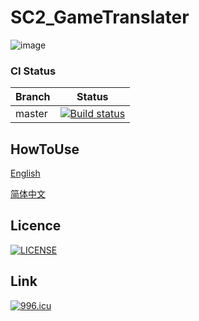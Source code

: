 SC2_GameTranslater
=====================
![image](https://github.com/Whimsyduke/SC2_GameTranslater/blob/master/HowtoUse/Image/Froggy&Catty_Logo.png)

### CI Status
| Branch | Status |
| ------ | ------- |
| master | [![Build status](https://ci.appveyor.com/api/projects/status/pra1v3b65rifuwol/branch/master?svg=true)](https://ci.appveyor.com/project/Whimsyduke/sc2-gametranslater/branch/master) |

## HowToUse
[English](https://github.com/Whimsyduke/SC2_GameTranslater/blob/master/HowtoUse/Readme_enUS.md)

[简体中文](https://github.com/Whimsyduke/SC2_GameTranslater/blob/master/HowtoUse/Readme_zhCN.md)

## Licence
[![LICENSE](https://img.shields.io/badge/license-NPL%20(The%20996%20Prohibited%20License)-blue.svg)](https://github.com/996icu/996.ICU/blob/master/LICENSE)

## Link
[![996.icu](https://img.shields.io/badge/link-996.icu-red.svg)](https://996.icu)

>>>>>>>>>>>>>>>>>>>>>>>>>>>>>>>>>>>
